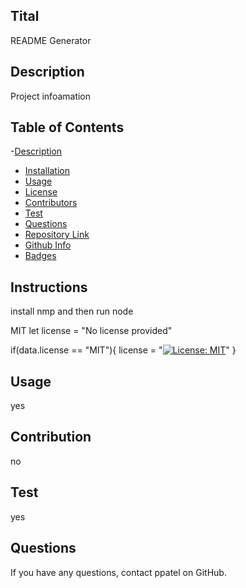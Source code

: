 ## Tital
  
  README Generator
  

## Description 
Project infoamation

## Table of Contents 
   -[Description](#Description)
  - [Installation](#Installation)
  - [Usage](#Usage)
  - [License](#Licence)
  - [Contributors](#Contributors)
  - [Test](#Test)
  - [Questions](#Questions)
  - [Repository Link](#Repository)
  - [Github Info](#Github)
  - [Badges](#Badges)

## Instructions

install nmp and then run node 

MIT
let license = "No license provided"

if(data.license == "MIT"){
  license = "[![License: MIT](https://img.shields.io/badge/License-MIT-yellow.svg)](https://opensource.org/licenses/MIT)"
} 

## Usage 

yes

## Contribution

  no 

  ## Test

  yes

## Questions
  If you have any questions, contact ppatel on GitHub.
